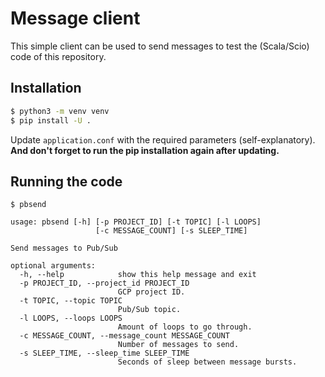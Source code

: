 # Message client
This simple client can be used to send messages to test the (Scala/Scio) code of this repository.

## Installation
```bash
$ python3 -m venv venv
$ pip install -U .
```
Update `application.conf` with the required parameters (self-explanatory). **And don't forget to run
the pip installation again after updating.**

## Running the code
```
$ pbsend

usage: pbsend [-h] [-p PROJECT_ID] [-t TOPIC] [-l LOOPS]
                   [-c MESSAGE_COUNT] [-s SLEEP_TIME]

Send messages to Pub/Sub

optional arguments:
  -h, --help            show this help message and exit
  -p PROJECT_ID, --project_id PROJECT_ID
                        GCP project ID.
  -t TOPIC, --topic TOPIC
                        Pub/Sub topic.
  -l LOOPS, --loops LOOPS
                        Amount of loops to go through.
  -c MESSAGE_COUNT, --message_count MESSAGE_COUNT
                        Number of messages to send.
  -s SLEEP_TIME, --sleep_time SLEEP_TIME
                        Seconds of sleep between message bursts.

```
